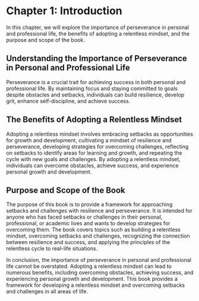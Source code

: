 Chapter 1: Introduction
=======================

In this chapter, we will explore the importance of perseverance in personal and professional life, the benefits of adopting a relentless mindset, and the purpose and scope of the book.

Understanding the Importance of Perseverance in Personal and Professional Life
------------------------------------------------------------------------------

Perseverance is a crucial trait for achieving success in both personal and professional life. By maintaining focus and staying committed to goals despite obstacles and setbacks, individuals can build resilience, develop grit, enhance self-discipline, and achieve success.

The Benefits of Adopting a Relentless Mindset
---------------------------------------------

Adopting a relentless mindset involves embracing setbacks as opportunities for growth and development, cultivating a mindset of resilience and perseverance, developing strategies for overcoming challenges, reflecting on setbacks to identify areas for learning and growth, and repeating the cycle with new goals and challenges. By adopting a relentless mindset, individuals can overcome obstacles, achieve success, and experience personal growth and development.

Purpose and Scope of the Book
-----------------------------

The purpose of this book is to provide a framework for approaching setbacks and challenges with resilience and perseverance. It is intended for anyone who has faced setbacks or challenges in their personal, professional, or academic lives and wants to develop strategies for overcoming them. The book covers topics such as building a relentless mindset, overcoming setbacks and challenges, recognizing the connection between resilience and success, and applying the principles of the relentless cycle to real-life situations.

In conclusion, the importance of perseverance in personal and professional life cannot be overstated. Adopting a relentless mindset can lead to numerous benefits, including overcoming obstacles, achieving success, and experiencing personal growth and development. This book provides a framework for developing a relentless mindset and overcoming setbacks and challenges in all areas of life.
